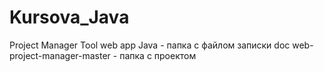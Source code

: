 # Kursova_Java
Project Manager Tool web app
Java - папка с файлом записки doc
web-project-manager-master - папка с проектом
